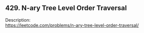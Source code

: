 ## 429. N-ary Tree Level Order Traversal

Description:  
https://leetcode.com/problems/n-ary-tree-level-order-traversal/
